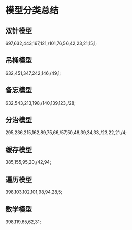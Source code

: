 # 模型分类总结

## 双针模型

697,632,443,167,121,/101,76,56,42,23,21,15,1;

## 吊桶模型

632,451,347,242,146,/49,1;

## 备忘模型

632,543,213,198,/140,139,123,/28;

## 分治模型

295,236,215,162,89,75,66,/57,50,48,39,34,33,/23,22,21,/4;

## 缓存模型

385,155,95,20,/42,94;

## 遍历模型

398,103,102,101,98,94,28,5;

## 数学模型

398,119,65,62,31;

